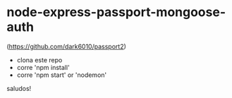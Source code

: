 # node-express-passport-mongoose-auth
(https://github.com/dark6010/passport2)

* clona este repo
* corre 'npm install'
* corre 'npm start' or 'nodemon'

saludos!
